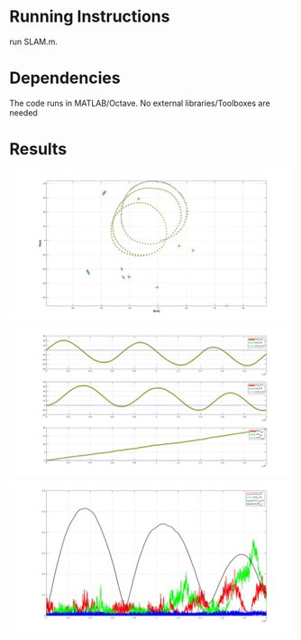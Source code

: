 # Running Instructions
run SLAM.m.

# Dependencies
The code runs in MATLAB/Octave. No external libraries/Toolboxes are needed

# Results
![alt text](figures/XYPlot.jpg "XYPlot")
![alt text](figures/XYYawVsTime.jpg "XYPlot")
![alt text](figures/Errors.jpg "XYPlot")
